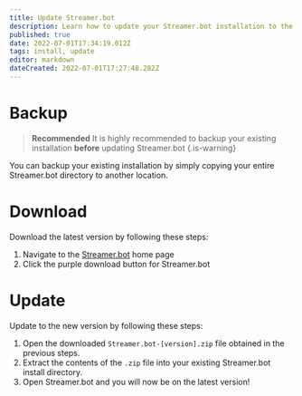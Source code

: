 ```yaml
---
title: Update Streamer.bot
description: Learn how to update your Streamer.bot installation to the latest version
published: true
date: 2022-07-01T17:34:19.012Z
tags: install, update
editor: markdown
dateCreated: 2022-07-01T17:27:48.282Z
---
```


# Backup
> **Recommended**
It is highly recommended to backup your existing installation **before** updating Streamer.bot
{.is-warning}

You can backup your existing installation by simply copying your entire Streamer.bot directory to another location.

# Download
Download the latest version by following these steps:

1. Navigate to the [Streamer.bot](https://streamer.bot) home page
2. Click the purple download button for Streamer.bot

# Update
Update to the new version by following these steps:

1. Open the downloaded `Streamer.bot-[version].zip` file obtained in the previous steps.
2. Extract the contents of the `.zip` file into your existing Streamer.bot install directory.
3. Open Streamer.bot and you will now be on the latest version!